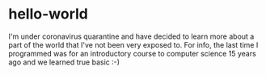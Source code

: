 # hello-world
I'm under coronavirus quarantine and have decided to learn more about a part of the world that I've not been very exposed to. For info, the last time I programmed was for an introductory course to computer science 15 years ago and we learned true basic :-)

